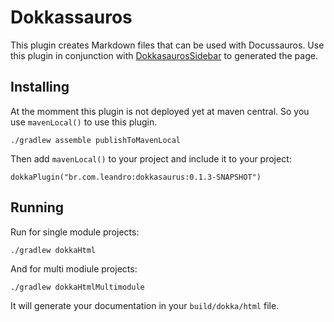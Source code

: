 # Dokkassauros

This plugin creates Markdown files that can be used with Docussauros. Use this plugin in conjunction with [DokkasaurosSidebar](https://github.com/GetStream/DokkasaurosSidebar) to generated the page. 

## Installing

At the momment this plugin is not deployed yet at maven central. So you use `mavenLocal()` to use this plugin. 

```
./gradlew assemble publishToMavenLocal
```

Then add `mavenLocal()` to your project and include it to your project:

```
dokkaPlugin("br.com.leandro:dokkasaurus:0.1.3-SNAPSHOT")
```

## Running 
Run for single module projects:

```
./gradlew dokkaHtml
```
And for multi modiule projects:

```
./gradlew dokkaHtmlMultimodule
```

It will generate your documentation in your `build/dokka/html` file.